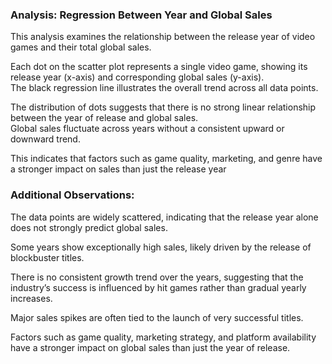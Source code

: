 ### Analysis: Regression Between Year and Global Sales

This analysis examines the relationship between the release year of video games and their total global sales.

Each dot on the scatter plot represents a single video game, showing its release year (x-axis) and corresponding global sales (y-axis).  
The black regression line illustrates the overall trend across all data points.

The distribution of dots suggests that there is no strong linear relationship between the year of release and global sales.  
Global sales fluctuate across years without a consistent upward or downward trend.

This indicates that factors such as game quality, marketing, and genre have a stronger impact on sales than just the release year


### Additional Observations:

The data points are widely scattered, indicating that the release year alone does not strongly predict global sales.

Some years show exceptionally high sales, likely driven by the release of blockbuster titles.

There is no consistent growth trend over the years, suggesting that the industry’s success is influenced by hit games rather than gradual yearly increases.

Major sales spikes are often tied to the launch of very successful titles.

Factors such as game quality, marketing strategy, and platform availability have a stronger impact on global sales than just the year of release.
